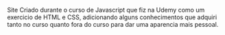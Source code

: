 Site Criado durante o curso de Javascript que fiz na Udemy como um exercicio de HTML e CSS, adicionando alguns conhecimentos que adquiri tanto no curso quanto fora do curso para dar
uma aparencia mais pessoal.
